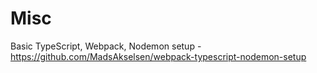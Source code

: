 # Misc

Basic TypeScript, Webpack, Nodemon setup - https://github.com/MadsAkselsen/webpack-typescript-nodemon-setup
